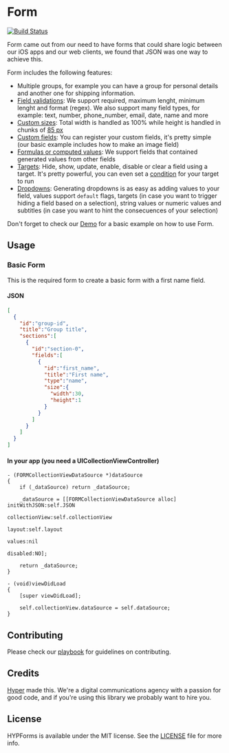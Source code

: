 # Form
[![Build Status](https://img.shields.io/travis/hyperoslo/Form.svg?style=flat)](https://travis-ci.org/hyperoslo/Form)

Form came out from our need to have forms that could share logic between our iOS apps and our web clients, we found that JSON was one way to achieve this.

Form includes the following features:

- Multiple groups, for example you can have a group for personal details and another one for shipping information.
- [Field validations](https://github.com/hyperoslo/Form/blob/master/Demos/Basic-ObjC/Basic-ObjC/Assets/forms.json#L18): We support required, maximum lenght, minimum lenght and format (regex). We also support many field types, for example: text, number, phone_number, email, date, name and more
- [Custom sizes](https://github.com/hyperoslo/Form/blob/master/Demos/Basic-ObjC/Basic-ObjC/Assets/forms.json#L14): Total width is handled as 100% while height is handled in chunks of [85 px](https://github.com/hyperoslo/Form/blob/b1a542d042a45a9a3056fb8969b5704e51fda1f4/Source/Cells/Base/FORMBaseFieldCell.h#L15)
- [Custom fields](https://github.com/hyperoslo/Form/blob/master/Demos/Basic-ObjC/Basic-ObjC/Controllers/HYPSampleCollectionViewController.m#L63): You can register your custom fields, it's pretty simple (our basic example includes how to make an image field)
- [Formulas or computed values](https://github.com/hyperoslo/Form/blob/master/Demos/Basic-ObjC/Basic-ObjC/Assets/forms.json#L62): We support fields that contained generated values from other fields
- [Targets](https://github.com/hyperoslo/Form/blob/master/Demos/Basic-ObjC/Basic-ObjC/Assets/forms.json#L22): Hide, show, update, enable, disable or clear a field using a target. It's pretty powerful, you can even set a [condition](https://github.com/hyperoslo/Form/blob/master/Demos/Basic-ObjC/Basic-ObjC/Assets/forms.json#L27) for your target to run
- [Dropdowns](https://github.com/hyperoslo/Form/blob/master/Demos/Basic-ObjC/Basic-ObjC/Assets/forms.json#L100): Generating dropdowns is as easy as adding values to your field, values support `default` flags, targets (in case you want to trigger hiding a field based on a selection), string values or numeric values and subtitles (in case you want to hint the consecuences of your selection)

Don't forget to check our [Demo](https://github.com/hyperoslo/Form/tree/master/Demos/Basic-ObjC) for a basic example on how to use Form.

## Usage

### Basic Form

This is the required form to create a basic form with a first name field.

#### JSON
```json
[
  {
    "id":"group-id",
    "title":"Group title",
    "sections":[
      {
        "id":"section-0",
        "fields":[
          {
            "id":"first_name",
            "title":"First name",
            "type":"name",
            "size":{
              "width":30,
              "height":1
            }
          }
        ]
      }
    ]
  }
]
```

#### In your app (you need a UICollectionViewController)
```objc
- (FORMCollectionViewDataSource *)dataSource
{
    if (_dataSource) return _dataSource;

    _dataSource = [[FORMCollectionViewDataSource alloc] initWithJSON:self.JSON
                                                          collectionView:self.collectionView
                                                                  layout:self.layout
                                                                  values:nil
                                                                disabled:NO];

    return _dataSource;
}

- (void)viewDidLoad
{
    [super viewDidLoad];

    self.collectionView.dataSource = self.dataSource;
}

```

## Contributing

Please check our [playbook](https://github.com/hyperoslo/playbook/blob/master/GIT_AND_GITHUB.md) for guidelines on contributing.

## Credits

[Hyper](http://hyper.no) made this. We're a digital communications agency with a passion for good code,
and if you're using this library we probably want to hire you.

## License

HYPForms is available under the MIT license. See the [LICENSE](https://github.com/hyperoslo/Form/raw/master/LICENSE.md) file for more info.
